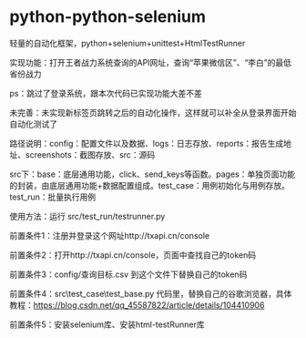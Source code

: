 # python-python-selenium
轻量的自动化框架，python+selenium+unittest+HtmlTestRunner

实现功能：打开王者战力系统查询的API网址，查询“苹果微信区”、“李白”的最低省份战力

ps：跳过了登录系统，跟本次代码已实现功能大差不差

未完善：未实现新标签页跳转之后的自动化操作，这样就可以补全从登录界面开始自动化测试了

路径说明：config：配置文件以及数据、logs：日志存放、reports：报告生成地址、screenshots：截图存放、src：源码

src下：base：底层通用功能，click、send_keys等函数。pages：单独页面功能的封装，由底层通用功能+数据配置组成。test_case：用例初始化与用例存放。test_run：批量执行用例




使用方法：运行  src/test_run/testrunner.py

前置条件1：注册并登录这个网址http://txapi.cn/console

前置条件2：打开http://txapi.cn/console，页面中查找自己的token码


前置条件3：config/查询目标.csv  到这个文件下替换自己的token码

前置条件4：src\test_case\test_base.py  代码里，替换自己的谷歌浏览器，具体教程：https://blog.csdn.net/qq_45587822/article/details/104410906

前置条件5：安装selenium库、安装html-testRunner库

